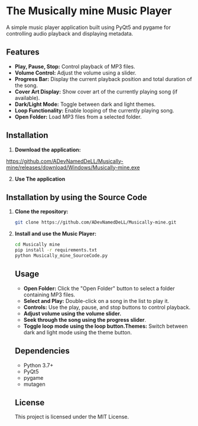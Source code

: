 # The Musically mine Music Player

A simple music player application built using PyQt5 and pygame for controlling audio playback and displaying metadata.

## Features

- **Play, Pause, Stop:** Control playback of MP3 files.
- **Volume Control:** Adjust the volume using a slider.
- **Progress Bar:** Display the current playback position and total duration of the song.
- **Cover Art Display:** Show cover art of the currently playing song (if available).
- **Dark/Light Mode:** Toggle between dark and light themes.
- **Loop Functionality:** Enable looping of the currently playing song.
- **Open Folder:** Load MP3 files from a selected folder.

## Installation

1. **Download the application:**

https://github.com/ADevNamedDeLL/Musically-mine/releases/download/Windows/Musically-mine.exe

2. **Use The application**

## Installation by using the Source Code

1. **Clone the repository:**

   ```bash
   git clone https://github.com/ADevNamedDeLL/Musically-mine.git
   ```
2. **Install and use the Music Player:**

   ```bash
   cd Musically mine
   pip install -r requirements.txt
   python Musically_mine_SourceCode.py
   ```
   ## Usage
   - **Open Folder:** Click the "Open Folder" button to select a folder containing MP3 files.
   - **Select and Play:** Double-click on a song in the list to play it.
   - **Controls:** Use the play, pause, and stop buttons to control playback.
   - **Adjust volume using the volume slider.**
   - **Seek through the song using the progress slider**.
   - **Toggle loop mode using the loop button.Themes:** Switch between dark and light mode using the theme button.

   ## Dependencies
   - Python 3.7+
   - PyQt5
   - pygame
   - mutagen

   ## License
   This project is licensed under the MIT License.
   

